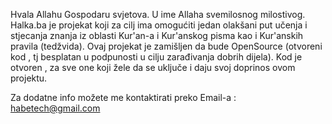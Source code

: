 Hvala Allahu Gospodaru svjetova.
U ime Allaha svemilosnog milostivog.
Halka.ba je projekat koji za cilj ima omogućiti jedan olakšani put učenja i stjecanja znanja iz oblasti Kur'an-a i Kur'anskog pisma kao i Kur'anskih pravila (tedžvida).
Ovaj projekat je zamišljen da bude OpenSource (otvoreni kod , tj besplatan u podpunosti u cilju zarađivanja dobrih dijela).
Kod je otvoren , za sve one koji žele da se uključe i daju svoj doprinos ovom projektu.

Za dodatne info možete me kontaktirati preko Email-a : habetech@gmail.com
